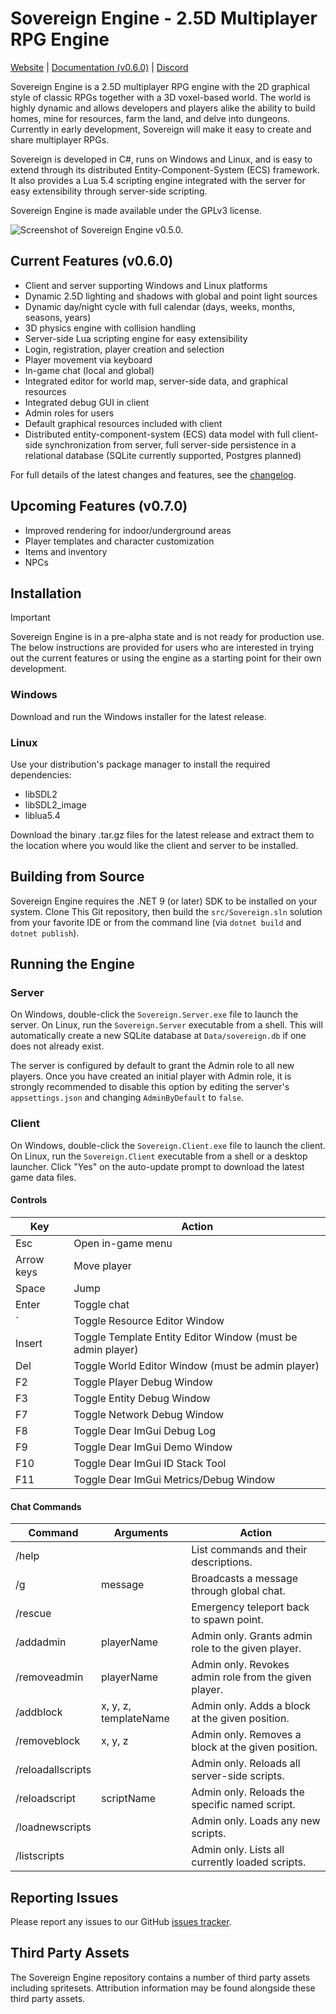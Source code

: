 # Sovereign Engine - 2.5D Multiplayer RPG Engine

[Website](https://sovereignengine.com) | [Documentation (v0.6.0)](https://docs.sovereignengine.com) | [Discord](https://discord.gg/Mg2jUmePyx)

Sovereign Engine is a 2.5D multiplayer RPG engine with the 2D graphical style of classic RPGs
together with a 3D voxel-based world. The world is highly dynamic and allows
developers and players alike the ability to build homes, mine for resources, farm the
land, and delve into dungeons. Currently in early development, Sovereign will make it easy to
create and share multiplayer RPGs.

Sovereign is developed in C#, runs on Windows and Linux, and is easy to
extend through its distributed Entity-Component-System (ECS) framework.
It also provides a Lua 5.4 scripting engine integrated with the server for
easy extensibility through server-side scripting.

Sovereign Engine is made available under the GPLv3 license.

![Screenshot of Sovereign Engine v0.5.0.](https://update.sovereignengine.com/screenshots/Sovereign_v0.5.0.png)

## Current Features (v0.6.0)

* Client and server supporting Windows and Linux platforms
* Dynamic 2.5D lighting and shadows with global and point light sources
* Dynamic day/night cycle with full calendar (days, weeks, months, seasons, years)
* 3D physics engine with collision handling
* Server-side Lua scripting engine for easy extensibility
* Login, registration, player creation and selection
* Player movement via keyboard
* In-game chat (local and global)
* Integrated editor for world map, server-side data, and graphical resources
* Integrated debug GUI in client
* Admin roles for users
* Default graphical resources included with client
* Distributed entity-component-system (ECS) data model with full client-side synchronization from
  server, full server-side persistence in a relational database (SQLite currently supported,
  Postgres planned)

For full details of the latest changes and features, see the [changelog](CHANGELOG.md).

## Upcoming Features (v0.7.0)

* Improved rendering for indoor/underground areas
* Player templates and character customization
* Items and inventory
* NPCs

## Installation

> [!IMPORTANT]
> Sovereign Engine is in a pre-alpha state and is not ready for production use.
> The below instructions are provided for users who are interested in trying out the
> current features or using the engine as a starting point for their own development.

### Windows

Download and run the Windows installer for the latest release.

### Linux

Use your distribution's package manager to install the required dependencies:
* libSDL2
* libSDL2_image
* liblua5.4

Download the binary .tar.gz files for the latest release and extract them to the location
where you would like the client and server to be installed.

## Building from Source

Sovereign Engine requires the .NET 9 (or later) SDK to be installed on your system. Clone This
Git repository, then build the `src/Sovereign.sln` solution from your favorite IDE or from
the command line (via `dotnet build` and `dotnet publish`).

## Running the Engine

### Server

On Windows, double-click the `Sovereign.Server.exe` file to launch the server. On Linux, run the
`Sovereign.Server` executable from a shell. This will automatically create a new SQLite database 
at `Data/sovereign.db` if one does not already exist.

The server is configured by default to grant the Admin role to all new players. Once you have created
an initial player with Admin role, it is strongly recommended to disable this option by editing
the server's `appsettings.json` and changing `AdminByDefault` to `false`.

### Client

On Windows, double-click the `Sovereign.Client.exe` file to launch the client. On Linux, run the
`Sovereign.Client` executable from a shell or a desktop launcher. Click "Yes" on the auto-update
prompt to download the latest game data files.

#### Controls

| Key        | Action                                                      |
|------------|-------------------------------------------------------------|
| Esc        | Open in-game menu                                           |
| Arrow keys | Move player                                                 |
| Space      | Jump                                                        |
| Enter      | Toggle chat                                                 |
| \`         | Toggle Resource Editor Window                               |
| Insert     | Toggle Template Entity Editor Window (must be admin player) |
| Del        | Toggle World Editor Window (must be admin player)           |
| F2         | Toggle Player Debug Window                                  |
| F3         | Toggle Entity Debug Window                                  |
| F7         | Toggle Network Debug Window                                 |
| F8         | Toggle Dear ImGui Debug Log                                 |
| F9         | Toggle Dear ImGui Demo Window                               |
| F10        | Toggle Dear ImGui ID Stack Tool                             |
| F11        | Toggle Dear ImGui Metrics/Debug Window                      |

#### Chat Commands

| Command           | Arguments             | Action                                                |
|-------------------|-----------------------|-------------------------------------------------------|
| /help             |                       | List commands and their descriptions.                 |
| /g                | message               | Broadcasts a message through global chat.             |
| /rescue           |                       | Emergency teleport back to spawn point.               |
| /addadmin         | playerName            | Admin only. Grants admin role to the given player.    |
| /removeadmin      | playerName            | Admin only. Revokes admin role from the given player. |
| /addblock         | x, y, z, templateName | Admin only. Adds a block at the given position.       |
| /removeblock      | x, y, z               | Admin only. Removes a block at the given position.    |
| /reloadallscripts |                       | Admin only. Reloads all server-side scripts.          |
| /reloadscript     | scriptName            | Admin only. Reloads the specific named script.        |
| /loadnewscripts   |                       | Admin only. Loads any new scripts.                    |
| /listscripts      |                       | Admin only. Lists all currently loaded scripts.       |

## Reporting Issues

Please report any issues to our GitHub [issues tracker](https://github.com/opticfluorine/sovereign/issues).

## Third Party Assets

The Sovereign Engine repository contains a number of third party assets
including spritesets. Attribution information may be found alongside these third party
assets.
